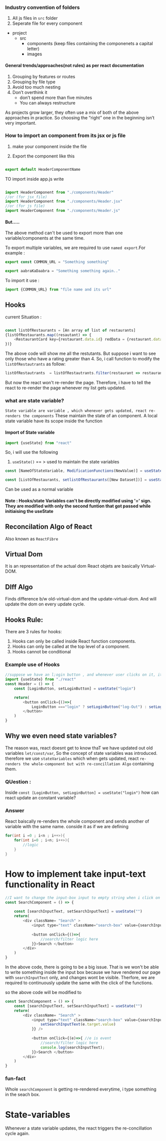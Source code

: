 ### Industry convention of folders
1) All js files in ```src``` folder
2) Seperate file for every component

- project
    - src
        - components (keep files containing the componenets a capital letter)
        - images

#### General trends/approaches(not rules) as per react documentation
1) Grouping by features or routes
2) Grouping by file type
3) Avoid too much nesting
4) Don’t overthink it
    -  don’t spend more than five minutes 
    - You can always restructure

As projects grow larger, they often use a mix of both of the above approaches in practice. So choosing the “right” one in the beginning isn’t very important.


### How to import an component from its jsx or js file

1) make your component inside the file

2) Export the component like this 
```js

export default HeaderComponentName
```

TO import inside app.js write  
```js

import HeaderComponent from "./components/Header"
//or (for jsx file)
import HeaderComponent from "./components/Header.jsx"
//or (for js file)
import HeaderComponent from "./components/Header.js"
```
#### But.....
The above method can't be used to export more than one variable/components at the same time.

To export multiple variables, we are required to use `named export`.For example : 
```js
export const COMMON_URL = "Something something"

export aabraKaDaabra = "Something something again.."
```
To import it use : 
```js
import {COMMON_URL} from "file name and its url"
```

## Hooks 

current Situation :
```js

const listOfRestaurants = [An array of list of restaurants] 
{listOfRestaurants.map((resautant) => {
    <RestaurantCard key={restaurant.data.id} redData = {restaurant.data}/>
})}
```
The above code will show me all the restutants. But suppose i want to see only those who have a rating greater than 4.
So, i call function to modify the  `listOfRestautrants` as follow:

```js
listOfRestautrants  = listOfRestautrants.filter(restaurant => restaurant.data.rating > 4);

```

But now the react won't re-render the page. Therefore, i have to tell the react to re-render the page whenever my list gets updated.

### what are state variable?
`State variable are variable , which whenever gets updated, react re-renders the components`
These maintain the state of an component.
A local state variable have its scope inside the function
#### Import of State variable 
```js
import {useState} from "react"
```
So, i will use the following 
1) `useState()` == > used to maintain the state variables

```js
const [NameOfStateVariable, ModificationFunctions(NewValue)] = useState(DefaultValue)

const [ListOfRestaurants, setlistOfRestaurants([New Dataset])] = useState([Default value Dataset])
```
Can be used as a normal variable

#### Note : Hooks/state Variables can't be directly modified using '=' sign. They are modified with only the second funtion that got passed while initiaising the useState

## Reconcilation Algo of React
Also known as `ReactFibre`

## Virtual Dom
It is an representation of the actual dom
React objets are basically Virtual-DOM.

## DIff Algo
Finds difference b/w old-virtual-dom and the update-virtual-dom. And will update the dom on every update cycle. 

## Hooks Rule:
There are 3 rules for hooks:

1) Hooks can only be called inside React function components.
2) Hooks can only be called at the top level of a component.
3) Hooks cannot be conditional 

### Example use of Hooks
```js
//suppose we have an l;ogin button , and whenever user clicks on it, it should change to logout
import {useState} from "./react"
const Header = () => { 
    const [LoginButton, setLoginButton] = useState("login")

    return(
        <button onClick={()=>{
            LoginButton ==="login" ? setLoginButton("log-Out") : setLoginButton("Logout")}}>{LoginButton}
        </button>
    )
}
```

## Why we even need state variables?
The reason was, react doesnt get to know thaT we have updated out old variables `let/const/var`, So the concept of state variables was introduced. therefore we use `stateVariables` which when gets updated, react `re-renders the whole-component but with re-concillation Algo` containing them.

### QUestion : 
Inside `const [LoginButton, setLoginButton] = useState("login")` how can react update an constant variable?

### Answer
React baiscally re-renders the whole component and sends another of variable with the same name. conside it as if we are defining
```c++
for(int i =0 ; i<n ; i++>){
    for(int i=0 ; i<n; i++>){
        //logic
    }
}
```

# How to implement take input-text functionality in React
```js
//I want to change the input-box input to empty string when i click on the search button, therefore i am required to use an UseState.
const SearchComponent = () => {
   
    const [searchInputText, setSearchInputText] = useState("")
    return(
        <div className= "Search" >
            <input type="text" className="search-box" value={searchInputText}/>
            
            <button onClick={()=>{
                //search/filter logic here
            }}>Search </button>
        </div>
    )
}
```

In the above code, there is going to be a big issue. That is we won't be able to write something inside the input box because we have rendered our page with `searchInputText` only, and changes wont be visible. Therfore, we are required to continuously update the same with the click of the functions.

so the above code will be modified to 
```js
const SearchComponent = () => {
    const [searchInputText, setSearchInputText] = useState("")
    return(
        <div className= "Search" >
            <input type="text" className="search-box" value={searchInputText} onChange={(e) => {
                setSearchInputText(e.target.value)
            }} />
            
            <button onClick={(e)=>{ //e is event
                //search/filter logic here
                console.log(searchInputText);
            }}>Search </button>
        </div>
    )
}
```

### fun-fact
Whole `searchComponent` is getting re-rendered everytime, i type something in the seach box.

# State-variables
Whenever a state variable updates, the react triggers the re-concillation cycle again. 